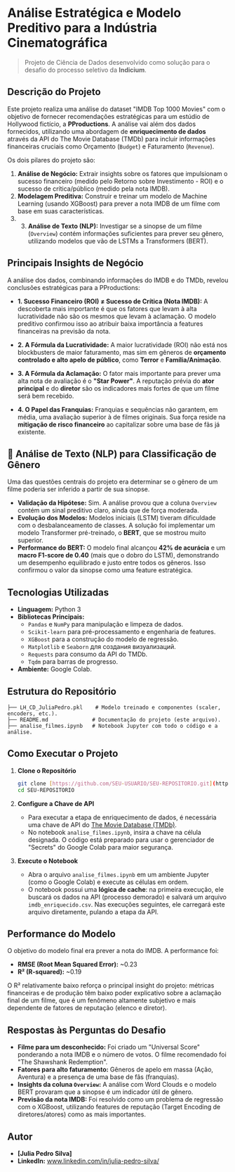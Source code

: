 # Análise Estratégica e Modelo Preditivo para a Indústria Cinematográfica

> Projeto de Ciência de Dados desenvolvido como solução para o desafio do processo seletivo da **Indicium**.

## Descrição do Projeto

Este projeto realiza uma análise do dataset "IMDB Top 1000 Movies" com o objetivo de fornecer recomendações estratégicas para um estúdio de Hollywood fictício, a **PProductions**. A análise vai além dos dados fornecidos, utilizando uma abordagem de **enriquecimento de dados** através da API do The Movie Database (TMDb) para incluir informações financeiras cruciais como Orçamento (`Budget`) e Faturamento (`Revenue`).

Os dois pilares do projeto são:
1.  **Análise de Negócio:** Extrair insights sobre os fatores que impulsionam o sucesso financeiro (medido pelo Retorno sobre Investimento - ROI) e o sucesso de crítica/público (medido pela nota IMDB).
2.  **Modelagem Preditiva:** Construir e treinar um modelo de Machine Learning (usando XGBoost) para prever a nota IMDB de um filme com base em suas características.
3.  3.  **Análise de Texto (NLP):** Investigar se a sinopse de um filme (`Overview`) contém informações suficientes para prever seu gênero, utilizando modelos que vão de LSTMs a Transformers (BERT).

## Principais Insights de Negócio

A análise dos dados, combinando informações do IMDB e do TMDb, revelou conclusões estratégicas para a PProductions:

* **1. Sucesso Financeiro (ROI) ≠ Sucesso de Crítica (Nota IMDB):** A descoberta mais importante é que os fatores que levam à alta lucratividade não são os mesmos que levam à aclamação. O modelo preditivo confirmou isso ao atribuir baixa importância a features financeiras na previsão da nota.

* **2. A Fórmula da Lucratividade:** A maior lucratividade (ROI) não está nos blockbusters de maior faturamento, mas sim em gêneros de **orçamento controlado e alto apelo de público**, como **Terror** e **Família/Animação**.

* **3. A Fórmula da Aclamação:** O fator mais importante para prever uma alta nota de avaliação é o **"Star Power"**. A reputação prévia do **ator principal** e do **diretor** são os indicadores mais fortes de que um filme será bem recebido.

* **4. O Papel das Franquias:** Franquias e sequências não garantem, em média, uma avaliação superior à de filmes originais. Sua força reside na **mitigação de risco financeiro** ao capitalizar sobre uma base de fãs já existente.
 ## 🔬 Análise de Texto (NLP) para Classificação de Gênero

Uma das questões centrais do projeto era determinar se o gênero de um filme poderia ser inferido a partir de sua sinopse.

* **Validação da Hipótese:** Sim. A análise provou que a coluna `Overview` contém um sinal preditivo claro, ainda que de força moderada.
* **Evolução dos Modelos:** Modelos iniciais (LSTM) tiveram dificuldade com o desbalanceamento de classes. A solução foi implementar um modelo Transformer pré-treinado, o **BERT**, que se mostrou muito superior.
* **Performance do BERT:** O modelo final alcançou **42% de acurácia** e um **macro F1-score de 0.40** (mais que o dobro do LSTM), demonstrando um desempenho equilibrado e justo entre todos os gêneros. Isso confirmou o valor da sinopse como uma feature estratégica.

## Tecnologias Utilizadas

* **Linguagem:** Python 3
* **Bibliotecas Principais:**
    * `Pandas` e `NumPy` para manipulação e limpeza de dados.
    * `Scikit-learn` para pré-processamento e engenharia de features.
    * `XGBoost` para a construção do modelo de regressão.
    * `Matplotlib` e `Seaborn` для создания визуализаций.
    * `Requests` para consumo da API do TMDb.
    * `Tqdm` para barras de progresso.
* **Ambiente:** Google Colab.

## Estrutura do Repositório

```
├── LH_CD_JuliaPedro.pkl    # Modelo treinado e componentes (scaler, encoders, etc.).
├── README.md              # Documentação do projeto (este arquivo).
├── analise_filmes.ipynb   # Notebook Jupyter com todo o código e a análise.
```

## Como Executar o Projeto

1.  **Clone o Repositório**
    ```bash
    git clone [https://github.com/SEU-USUARIO/SEU-REPOSITORIO.git](https://github.com/SEU-USUARIO/SEU-REPOSITORIO.git)
    cd SEU-REPOSITORIO
    ```

2.  **Configure a Chave de API**
    * Para executar a etapa de enriquecimento de dados, é necessária uma chave de API do [The Movie Database (TMDb)](https://www.themoviedb.org/settings/api).
    * No notebook `analise_filmes.ipynb`, insira a chave na célula designada. O código está preparado para usar o gerenciador de "Secrets" do Google Colab para maior segurança.

3.  **Execute o Notebook**
    * Abra o arquivo `analise_filmes.ipynb` em um ambiente Jupyter (como o Google Colab) e execute as células em ordem.
    * O notebook possui uma **lógica de cache**: na primeira execução, ele buscará os dados na API (processo demorado) e salvará um arquivo `imdb_enriquecido.csv`. Nas execuções seguintes, ele carregará este arquivo diretamente, pulando a etapa da API.

## Performance do Modelo

O objetivo do modelo final era prever a nota do IMDB. A performance foi:
* **RMSE (Root Mean Squared Error):** ~0.23
* **R² (R-squared):** ~0.19

O R² relativamente baixo reforça o principal insight do projeto: métricas financeiras e de produção têm baixo poder explicativo sobre a aclamação final de um filme, que é um fenômeno altamente subjetivo e mais dependente de fatores de reputação (elenco e diretor).

## Respostas às Perguntas do Desafio

- **Filme para um desconhecido:** Foi criado um "Universal Score" ponderando a nota IMDB e o número de votos. O filme recomendado foi "The Shawshank Redemption".
- **Fatores para alto faturamento:** Gêneros de apelo em massa (Ação, Aventura) e a presença de uma base de fãs (franquias).
- **Insights da coluna `Overview`:** A análise com Word Clouds e o modelo BERT provaram que a sinopse é um indicador útil de gênero.
- **Previsão da nota IMDB:** Foi resolvido como um problema de regressão com o XGBoost, utilizando features de reputação (Target Encoding de diretores/atores) como as mais importantes.

## Autor
* **[Julia Pedro Silva]**
* **LinkedIn:** www.linkedin.com/in/julia-pedro-silva/

